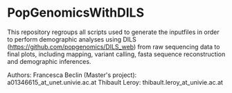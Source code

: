 # PopGenomicsWithDILS

This repository regroups all scripts used to generate the inputfiles in order to perform demographic analyses using DILS (https://github.com/popgenomics/DILS_web) from raw sequencing data to final plots, including mapping, variant calling, fasta sequence reconstruction and demographic inferences.

Authors:
Francesca Beclin (Master's project): a01346615_at_unet.univie.ac.at
Thibault Leroy: thibault.leroy_at_univie.ac.at
